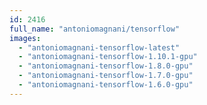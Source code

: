 ```yaml
---
id: 2416
full_name: "antoniomagnani/tensorflow"
images: 
  - "antoniomagnani-tensorflow-latest"
  - "antoniomagnani-tensorflow-1.10.1-gpu"
  - "antoniomagnani-tensorflow-1.8.0-gpu"
  - "antoniomagnani-tensorflow-1.7.0-gpu"
  - "antoniomagnani-tensorflow-1.6.0-gpu"
---
```

